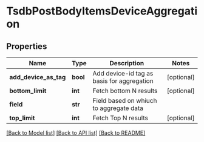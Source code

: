# TsdbPostBodyItemsDeviceAggregation

## Properties
Name | Type | Description | Notes
------------ | ------------- | ------------- | -------------
**add_device_as_tag** | **bool** | Add device-id tag as basis for aggregation | [optional] 
**bottom_limit** | **int** | Fetch bottom N results | [optional] 
**field** | **str** | Field based on whiuch to aggregate data | 
**top_limit** | **int** | Fetch Top N results | [optional] 

[[Back to Model list]](../README.md#documentation-for-models) [[Back to API list]](../README.md#documentation-for-api-endpoints) [[Back to README]](../README.md)


